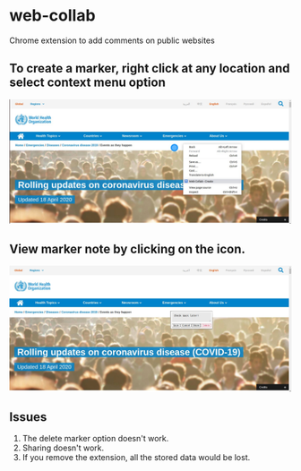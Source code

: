 # web-collab
Chrome extension to add comments on public websites

## To create a marker, right click at any location and select context menu option
![Create a marker](https://raw.githubusercontent.com/HashJar/web-collab/dev/demo-images/create-marker.jpg)

## View marker note by clicking on the icon.
![Add a note](https://raw.githubusercontent.com/HashJar/web-collab/dev/demo-images/marker-example.jpg)



## Issues

1. The delete marker option doesn't work.
3. Sharing doesn't work.
2. If you remove the extension, all the stored data would be lost.